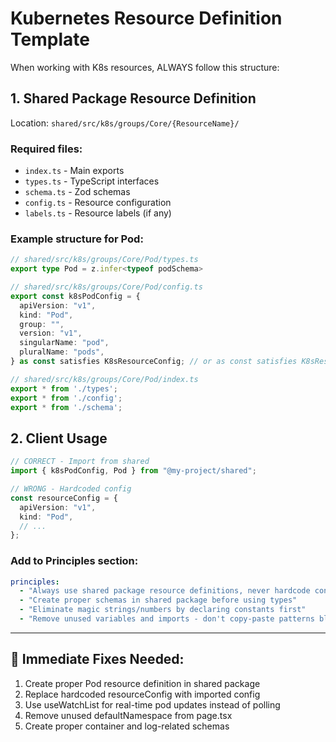 # Kubernetes Resource Definition Template

When working with K8s resources, ALWAYS follow this structure:

## 1. Shared Package Resource Definition
Location: `shared/src/k8s/groups/Core/{ResourceName}/`

### Required files:
- `index.ts` - Main exports
- `types.ts` - TypeScript interfaces
- `schema.ts` - Zod schemas
- `config.ts` - Resource configuration
- `labels.ts` - Resource labels (if any)

### Example structure for Pod:
```typescript
// shared/src/k8s/groups/Core/Pod/types.ts
export type Pod = z.infer<typeof podSchema>

// shared/src/k8s/groups/Core/Pod/config.ts
export const k8sPodConfig = {
  apiVersion: "v1",
  kind: "Pod",
  group: "",
  version: "v1",
  singularName: "pod",
  pluralName: "pods",
} as const satisfies K8sResourceConfig; // or as const satisfies K8sResourceConfig<typeof podLabels>

// shared/src/k8s/groups/Core/Pod/index.ts
export * from './types';
export * from './config';
export * from './schema';
```

## 2. Client Usage
```typescript
// CORRECT - Import from shared
import { k8sPodConfig, Pod } from "@my-project/shared";

// WRONG - Hardcoded config
const resourceConfig = {
  apiVersion: "v1",
  kind: "Pod",
  // ...
};
```

### Add to Principles section:
```yaml
principles:
  - "Always use shared package resource definitions, never hardcode configs"
  - "Create proper schemas in shared package before using types"
  - "Eliminate magic strings/numbers by declaring constants first"
  - "Remove unused variables and imports - don't copy-paste patterns blindly"
```

---

## 🔨 Immediate Fixes Needed:

1. Create proper Pod resource definition in shared package
2. Replace hardcoded resourceConfig with imported config
3. Use useWatchList for real-time pod updates instead of polling
4. Remove unused defaultNamespace from page.tsx
5. Create proper container and log-related schemas
